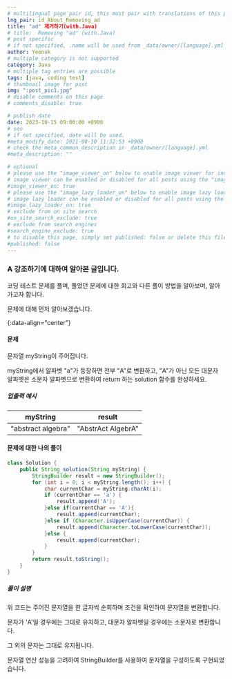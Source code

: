 ```yaml
---
# multilingual page pair id, this must pair with translations of this page. (This name must be unique)
lng_pair: id_About_Removing_ad
title: "ad" 제거하기(with.Java)
# title:  Removing "ad" (with.Java)
# post specific
# if not specified, .name will be used from _data/owner/[language].yml
author: Yeonuk
# multiple category is not supported
category: Java
# multiple tag entries are possible
tags: [java, coding test]
# thumbnail image for post
img: ":post_pic1.jpg"
# disable comments on this page
# comments_disable: true

# publish date
date: 2023-10-15 09:00:00 +0900
# seo
# if not specified, date will be used.
#meta_modify_date: 2021-08-10 11:32:53 +0900
# check the meta_common_description in _data/owner/[language].yml
#meta_description: ""

# optional
# please use the "image_viewer_on" below to enable image viewer for individual pages or posts (_posts/ or [language]/_posts folders).
# image viewer can be enabled or disabled for all posts using the "image_viewer_posts: true" setting in _data/conf/main.yml.
#image_viewer_on: true
# please use the "image_lazy_loader_on" below to enable image lazy loader for individual pages or posts (_posts/ or [language]/_posts folders).
# image lazy loader can be enabled or disabled for all posts using the "image_lazy_loader_posts: true" setting in _data/conf/main.yml.
#image_lazy_loader_on: true
# exclude from on site search
#on_site_search_exclude: true
# exclude from search engines
#search_engine_exclude: true
# to disable this page, simply set published: false or delete this file
#published: false
---
```


<!-- outline-start -->

### A 강조하기에 대하여 알아본 글입니다.

코딩 테스트 문제를 풀며, 풀었던 문제에 대한 회고와 다른 풀이 방법을 알아보며, 알아가고자 합니다.

문제에 대해 먼저 알아보겠습니다.

{:data-align="center"}

<!-- outline-end -->

#### 문제

문자열 myString이 주어집니다.

myString에서 알파벳 "a"가 등장하면 전부 "A"로 변환하고, "A"가 아닌 모든 대문자 알파벳은 소문자 알파벳으로 변환하여 return 하는 solution 함수를 완성하세요.

##### 입출력 예시

| myString           | result             |
| ------------------ | ------------------ |
| "abstract algebra" | "AbstrAct AlgebrA" |

<!-- | start_num | end_num | result |
| --------- | ------- | ------ |
| 10        | 3       | 0      | -->

#### 문제에 대한 나의 풀이

```java
class Solution {
    public String solution(String myString) {
        StringBuilder result = new StringBuilder();
        for (int i = 0; i < myString.length(); i++) {
            char currentChar = myString.charAt(i);
            if (currentChar == 'a') {
                result.append('A');
            }else if(currentChar == 'A'){
                result.append(currentChar);
            }else if (Character.isUpperCase(currentChar)) {
                result.append(Character.toLowerCase(currentChar));
            }else {
                result.append(currentChar);
            }
        }
        return result.toString();
    }
}
```

##### 풀이 설명

위 코드는 주어진 문자열을 한 글자씩 순회하며 조건을 확인하여 문자열을 변환합니다.

문자가 'A'일 경우에는 그대로 유지하고, 대문자 알파벳일 경우에는 소문자로 변환합니다.

그 외의 문자는 그대로 유지됩니다.

문자열 연산 성능을 고려하여 StringBuilder를 사용하여 문자열을 구성하도록 구현되었습니다.
